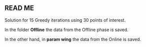 ## READ ME

Solution for 15 Greedy iterations using 30 points of interest.

In the folder __Offline__ the data from the Offline phase is saved.

In the other hand, in __param wing__ the data from the Online is saved.
